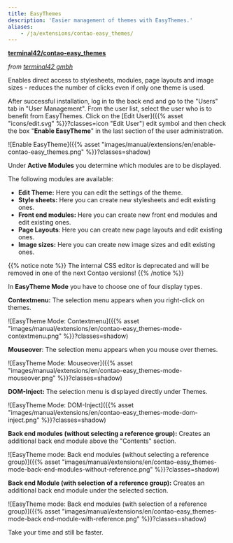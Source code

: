 ```yaml
---
title: EasyThemes
description: 'Easier management of themes with EasyThemes.'
aliases:
    - /ja/extensions/contao-easy_themes/
---
```


**[terminal42/contao-easy\_themes](https://packagist.org/packages/terminal42/contao-easy_themes)**

*from [terminal42 gmbh](https://www.terminal42.ch/de/)*

Enables direct access to stylesheets, modules, page layouts and image sizes - reduces the number of clicks even if only 
one theme is used.

After successful installation, log in to the back end and go to the "Users" tab in "User Management". From the user 
list, select the user who is to benefit from EasyThemes. Click on the 
[Edit User]({{% asset "icons/edit.svg" %}}?classes=icon "Edit User") edit symbol and then check the box "**Enable EasyTheme**" in 
the last section of the user administration.

![Enable EasyTheme]({{% asset "images/manual/extensions/en/enable-contao-easy_themes.png" %}}?classes=shadow)

Under **Active Modules** you determine which modules are to be displayed.

The following modules are available:

- **Edit Theme:** Here you can edit the settings of the theme.
- **Style sheets:** Here you can create new stylesheets and edit existing ones.
- **Front end modules:** Here you can create new front end modules and edit existing ones.
- **Page Layouts**: Here you can create new page layouts and edit existing ones.
- **Image sizes:** Here you can create new image sizes and edit existing ones.

{{% notice note %}}
The internal CSS editor is deprecated and will be removed in one of the next Contao versions!
{{% /notice %}}

In **EasyTheme Mode** you have to choose one of four display types.

**Contextmenu:** The selection menu appears when you right-click on themes.

![EasyTheme Mode: Contextmenu]({{% asset "images/manual/extensions/en/contao-easy_themes-mode-contextmenu.png" %}}?classes=shadow)

**Mouseover**: The selection menu appears when you mouse over themes.

![EasyTheme Mode: Mouseover]({{% asset "images/manual/extensions/en/contao-easy_themes-mode-mouseover.png" %}}?classes=shadow)

**DOM-Inject:** The selection menu is displayed directly under Themes.

![EasyTheme Mode: DOM-Inject]({{% asset "images/manual/extensions/en/contao-easy_themes-mode-dom-inject.png" %}}?classes=shadow)

**Back end modules (without selecting a reference group):** Creates an additional back end module above the "Contents" 
section.

![EasyTheme mode: Back end modules (without selecting a reference group)]({{% asset "images/manual/extensions/en/contao-easy_themes-mode-back-end-modules-without-reference.png" %}}?classes=shadow)

**Back end Module (with selection of a reference group):** Creates an additional back end module under the selected 
section.

![EasyTheme mode: Back end modules (with selection of a reference group)]({{% asset "images/manual/extensions/en/contao-easy_themes-mode-back end-module-with-reference.png" %}}?classes=shadow)

Take your time and still be faster.
